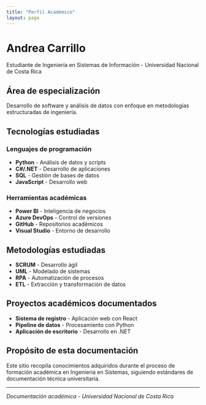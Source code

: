 ```yaml
---
title: "Perfil Académico"
layout: page
---
```


# Andrea Carrillo

Estudiante de Ingeniería en Sistemas de Información - Universidad Nacional de Costa Rica

## Área de especialización

Desarrollo de software y análisis de datos con enfoque en metodologías estructuradas de ingeniería.

## Tecnologías estudiadas

### Lenguajes de programación

- **Python** - Análisis de datos y scripts
- **C#/.NET** - Desarrollo de aplicaciones
- **SQL** - Gestión de bases de datos
- **JavaScript** - Desarrollo web

### Herramientas académicas

- **Power BI** - Inteligencia de negocios
- **Azure DevOps** - Control de versiones
- **GitHub** - Repositorios académicos
- **Visual Studio** - Entorno de desarrollo

## Metodologías estudiadas

- **SCRUM** - Desarrollo ágil
- **UML** - Modelado de sistemas
- **RPA** - Automatización de procesos
- **ETL** - Extracción y transformación de datos

## Proyectos académicos documentados

- **Sistema de registro** - Aplicación web con React
- **Pipeline de datos** - Procesamiento con Python
- **Aplicación de escritorio** - Desarrollo en .NET

## Propósito de esta documentación

Este sitio recopila conocimientos adquiridos durante el proceso de formación académica en Ingeniería en Sistemas, siguiendo estándares de documentación técnica universitaria.

---

_Documentación académica - Universidad Nacional de Costa Rica_
